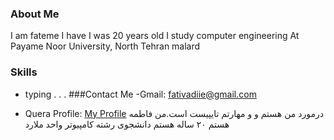 
### About Me
I am fateme I have  I was 20 years old I study computer engineering At Payame Noor University, North Tehran malard
### Skills
 + typing
.
.
.
###Contact Me
-Gmail: fativadiie@gmail.com

- Quera Profile: <a href="https://quera.ir/profile/fativadiie">My Profile</a>
درمورد من
 هستم و و مهارتم تایپیست است.من فاطمه هستم ۲۰ ساله هستم دانشجوی رشته کامپیوتر واحد ملارد 

